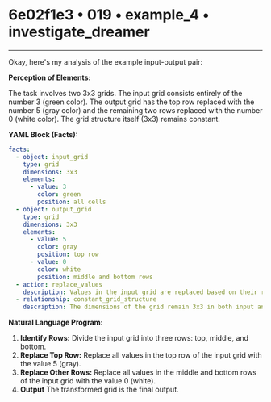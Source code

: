 # 6e02f1e3 • 019 • example_4 • investigate_dreamer

---
Okay, here's my analysis of the example input-output pair:

**Perception of Elements:**

The task involves two 3x3 grids. The input grid consists entirely of the number 3 (green color). The output grid has the top row replaced with the number 5 (gray color) and the remaining two rows replaced with the number 0 (white color). The grid structure itself (3x3) remains constant.

**YAML Block (Facts):**



```yaml
facts:
  - object: input_grid
    type: grid
    dimensions: 3x3
    elements:
      - value: 3
        color: green
        position: all cells
  - object: output_grid
    type: grid
    dimensions: 3x3
    elements:
      - value: 5
        color: gray
        position: top row
      - value: 0
        color: white
        position: middle and bottom rows
  - action: replace_values
    description: Values in the input grid are replaced based on their row position.
  - relationship: constant_grid_structure
    description: The dimensions of the grid remain 3x3 in both input and output.
```



**Natural Language Program:**

1.  **Identify Rows:** Divide the input grid into three rows: top, middle, and bottom.
2.  **Replace Top Row:** Replace all values in the top row of the input grid with the value 5 (gray).
3.  **Replace Other Rows:** Replace all values in the middle and bottom rows of the input grid with the value 0 (white).
4. **Output** The transformed grid is the final output.

